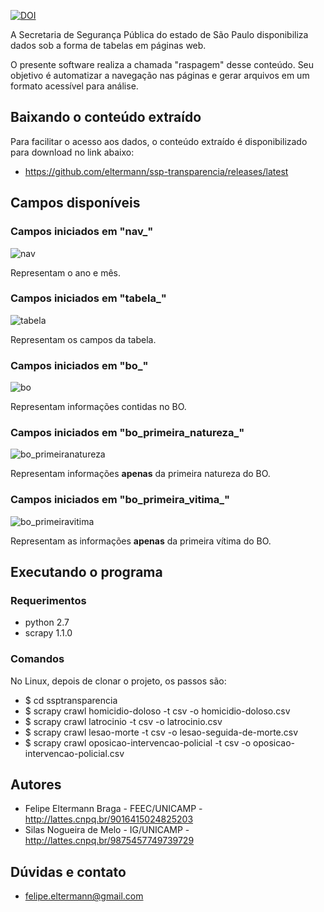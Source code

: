 [![DOI](https://zenodo.org/badge/20978/eltermann/ssp-transparencia.svg)](https://zenodo.org/badge/latestdoi/20978/eltermann/ssp-transparencia)

A Secretaria de Segurança Pública do estado de São Paulo disponibiliza dados sob a forma de tabelas em páginas web.

O presente software realiza a chamada "raspagem" desse conteúdo. Seu objetivo é automatizar a navegação nas páginas e gerar arquivos em um formato acessível para análise.


## Baixando o conteúdo extraído

Para facilitar o acesso aos dados, o conteúdo extraído é disponibilizado para download no link abaixo:

* https://github.com/eltermann/ssp-transparencia/releases/latest

## Campos disponíveis

### Campos iniciados em "nav_"

![nav](https://cloud.githubusercontent.com/assets/569111/15796923/accfbf1a-29de-11e6-8f98-881d9076157b.png)

Representam o ano e mês.

### Campos iniciados em "tabela_"

![tabela](https://cloud.githubusercontent.com/assets/569111/15796924/acecdd34-29de-11e6-9976-3077238fa967.png)

Representam os campos da tabela.

### Campos iniciados em "bo_"

![bo](https://cloud.githubusercontent.com/assets/569111/15796938/eab5b62c-29de-11e6-82fe-4bccd4e4430e.png)

Representam informações contidas no BO.

### Campos iniciados em "bo_primeira_natureza_"

![bo_primeiranatureza](https://cloud.githubusercontent.com/assets/569111/15796909/64477184-29de-11e6-84e0-f344d39a4f8e.png)

Representam informações **apenas** da primeira natureza do BO.

### Campos iniciados em "bo_primeira_vitima_"

![bo_primeiravitima](https://cloud.githubusercontent.com/assets/569111/15796910/6463a264-29de-11e6-8faf-c52832dd9dcf.png)

Representam as informações **apenas** da primeira vítima do BO.


## Executando o programa

### Requerimentos

* python 2.7
* scrapy 1.1.0

### Comandos

No Linux, depois de clonar o projeto, os passos são:

* $ cd ssptransparencia
* $ scrapy crawl homicidio-doloso -t csv -o homicidio-doloso.csv
* $ scrapy crawl latrocinio -t csv -o latrocinio.csv
* $ scrapy crawl lesao-morte -t csv -o lesao-seguida-de-morte.csv
* $ scrapy crawl oposicao-intervencao-policial -t csv -o oposicao-intervencao-policial.csv


## Autores

* Felipe Eltermann Braga - FEEC/UNICAMP - http://lattes.cnpq.br/9016415024825203
* Silas Nogueira de Melo - IG/UNICAMP - http://lattes.cnpq.br/9875457749739729


## Dúvidas e contato

* felipe.eltermann@gmail.com
